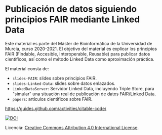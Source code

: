 # Publicación de datos siguiendo principios FAIR mediante Linked Data

Este material es parte del Máster de Bioinformática de la Universidad de Murcia, curso 2020-2021. El objetivo del material es explicar los principios FAIR (Findable, Accesible, Interoperable, Reusable) para publicar datos científicos, así como el método Linked Data como aproximación práctica.

El material consta de:

* `slides-FAIR`: slides sobre principios FAIR.
* `slides-Linked-Data`: slides sobre datos enlazados.
* `LinkedDataServer`: Servidor Linked Data, incluyendo Triple Store, para "simular" una situación real de publicación de datos FAIR/Linked Data.
* `papers`: artículos científicos sobre FAIR.

https://guides.github.com/activities/citable-code/

[![DOI](https://zenodo.org/badge/xxx.svg)](https://zenodo.org/badge/latestdoi/xxx)

Licencia: [Creative Commons Attribution 4.0 International License](http://creativecommons.org/licenses/by/4.0/).


